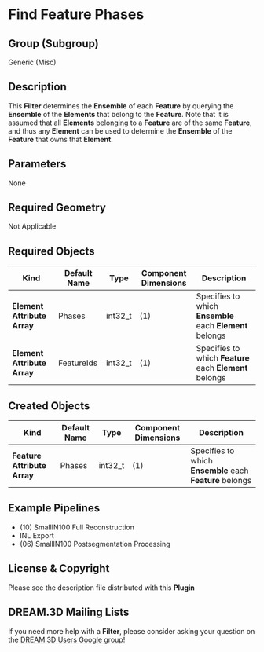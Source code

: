 # Find Feature Phases 


## Group (Subgroup) ##

Generic (Misc)

## Description ##

This **Filter** determines the **Ensemble** of each **Feature** by querying the **Ensemble** of the **Elements** that belong to the **Feature**. Note that it is assumed that all **Elements** belonging to a **Feature** are of the same **Feature**, and thus any **Element** can be used to determine the **Ensemble** of the **Feature** that owns that **Element**.

## Parameters ##

None

## Required Geometry ##

Not Applicable

## Required Objects ##

| Kind | Default Name | Type | Component Dimensions | Description |
|------|--------------|------|----------------------|-------------|
| **Element Attribute Array** | Phases | int32_t | (1) | Specifies to which **Ensemble** each **Element** belongs |
| **Element Attribute Array** | FeatureIds | int32_t | (1) | Specifies to which **Feature** each **Element** belongs |

## Created Objects ##

| Kind | Default Name | Type | Component Dimensions | Description |
|------|--------------|------|----------------------|-------------|
| **Feature Attribute Array** | Phases | int32_t | (1) | Specifies to which **Ensemble** each **Feature** belongs  |


## Example Pipelines ##

+ (10) SmallIN100 Full Reconstruction
+ INL Export
+ (06) SmallIN100 Postsegmentation Processing

## License & Copyright ##

Please see the description file distributed with this **Plugin**

## DREAM.3D Mailing Lists ##

If you need more help with a **Filter**, please consider asking your question on the [DREAM.3D Users Google group!](https://groups.google.com/forum/?hl=en#!forum/dream3d-users)


